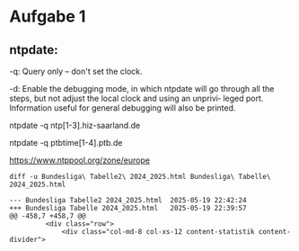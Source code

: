 # Aufgabe 1
## ntpdate:
-q: Query only – don't set the clock.

-d: Enable  the debugging mode, in which ntpdate will go through all
the steps, but not adjust the local clock and using an  unprivi‐
leged  port.  Information useful for general debugging will also
be printed.

ntpdate -q ntp[1-3].hiz-saarland.de

ntpdate -q ptbtime[1-4].ptb.de

https://www.ntppool.org/zone/europe

```shell
diff -u Bundesliga\ Tabelle2\ 2024_2025.html Bundesliga\ Tabelle\ 2024_2025.html

--- Bundesliga Tabelle2 2024_2025.html  2025-05-19 22:42:24
+++ Bundesliga Tabelle 2024_2025.html   2025-05-19 22:39:57
@@ -458,7 +458,7 @@
         <div class="row">
             <div class="col-md-8 col-xs-12 content-statistik content-divider">

```


